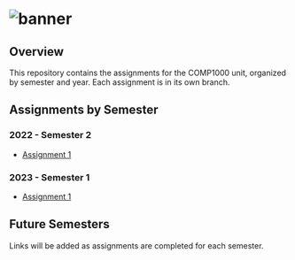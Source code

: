 # ![banner](/images/banner.png)

## Overview
This repository contains the assignments for the COMP1000 unit, organized by semester and year. Each assignment is in its own branch.

## Assignments by Semester

### 2022 - Semester 2
- [Assignment 1](https://github.com/todolodo/COMP1000/tree/2022-S2-A1)

### 2023 - Semester 1
- [Assignment 1](https://github.com/todolodo/COMP1000/tree/2023-S1-A1)

## Future Semesters
Links will be added as assignments are completed for each semester.
